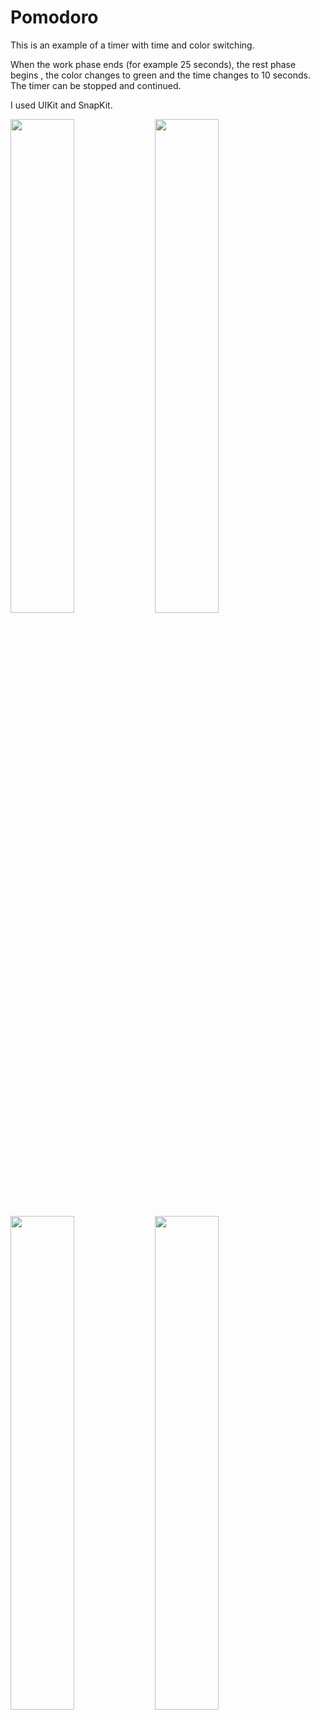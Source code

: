 # Pomodoro
This is an example of a timer with time and color switching.

When the work phase ends (for example 25 seconds), the rest phase begins , the color changes to green and the time changes to 10 seconds. The timer can be stopped and continued.

I used UIKit and SnapKit.

<img src="https://user-images.githubusercontent.com/22889898/186125897-580254e8-e6c0-4cfb-833d-fc789095a058.png" width="45%"></img> 
<img src="https://user-images.githubusercontent.com/22889898/186125902-3853ad4a-6bdc-4ea9-91f7-001f49e0492f.png" width="45%"></img> 
<img src="https://user-images.githubusercontent.com/22889898/186125908-494aded7-2654-44eb-97d2-4464372e8616.png" width="45%"></img> 
<img src="https://user-images.githubusercontent.com/22889898/186125911-b544c541-d0b8-4575-b783-27c81c20400e.png" width="45%"></img> 
